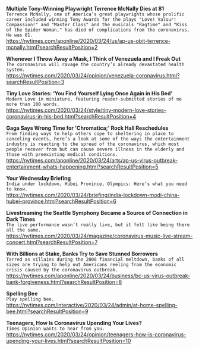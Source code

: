 **Multiple Tony-Winning Playwright Terrence McNally Dies at 81**\
`Terrence McNally, one of America’s great playwrights whose prolific career included winning Tony Awards for the plays "Love! Valour! Compassion!" and "Master Class" and the musicals "Ragtime" and "Kiss of the Spider Woman," has died of complications from the coronavirus. He was 81.`\
https://nytimes.com/aponline/2020/03/24/us/ap-us-obit-terrence-mcnally.html?searchResultPosition=2

**Whenever I Throw Away a Mask, I Think of Venezuela and I Freak Out**\
`The coronavirus will ravage the country’s already devastated health system.`\
https://nytimes.com/2020/03/24/opinion/venezuela-coronavirus.html?searchResultPosition=3

**Tiny Love Stories: ‘You Find Yourself Lying Once Again in His Bed’**\
`Modern Love in miniature, featuring reader-submitted stories of no more than 100 words.`\
https://nytimes.com/2020/03/24/style/tiny-modern-love-stories-coronavirus-in-his-bed.html?searchResultPosition=4

**Gaga Says Wrong Time for 'Chromatica;' Rock Hall Reschedules**\
`From finding ways to help others cope to sheltering in place to canceling events, here’s a look at some of the ways the entertainment industry is reacting to the spread of the coronavirus, which most people recover from but can cause severe illness in the elderly and those with preexisting medical conditions.`\
https://nytimes.com/aponline/2020/03/24/arts/ap-us-virus-outbreak-entertainment-whats-happening.html?searchResultPosition=5

**Your Wednesday Briefing**\
`India under lockdown, Hubei Province, Olympics: Here’s what you need to know.`\
https://nytimes.com/2020/03/24/briefing/india-lockdown-modi-china-hubei-province.html?searchResultPosition=6

**Livestreaming the Seattle Symphony Became a Source of Connection in Dark Times**\
`The live performance wasn’t really live, but it felt like being there all the same.`\
https://nytimes.com/2020/03/24/magazine/coronavirus-music-live-stream-concert.html?searchResultPosition=7

**With Billions at Stake, Banks Try to Save Stunned Borrowers**\
`Tarred as villains during the 2008 financial meltdown, banks of all sizes are trying to help out Americans reeling from the economic crisis caused by the coronavirus outbreak.`\
https://nytimes.com/aponline/2020/03/24/business/bc-us-virus-outbreak-bank-forgiveness.html?searchResultPosition=8

**Spelling Bee**\
`Play spelling bee.`\
https://nytimes.com/interactive/2020/03/24/admin/at-home-spelling-bee.html?searchResultPosition=9

**Teenagers, How Is Coronavirus Upending Your Lives?**\
`Times Opinion wants to hear from you.`\
https://nytimes.com/2020/03/24/opinion/teenagers-how-is-coronavirus-upending-your-lives.html?searchResultPosition=10

